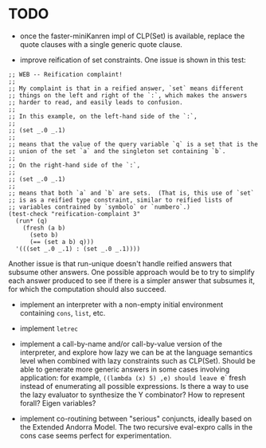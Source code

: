 # TODO

* once the faster-miniKanren impl of CLP(Set) is available, replace
  the quote clauses with a single generic quote clause.

* improve reification of set constraints.  One issue is shown in this test:

```
;; WEB -- Reification complaint!
;;
;; My complaint is that in a reified answer, `set` means different
;; things on the left and right of the `:`, which makes the answers
;; harder to read, and easily leads to confusion.
;;
;; In this example, on the left-hand side of the `:`,
;;
;; (set _.0 _.1)
;;
;; means that the value of the query variable `q` is a set that is the
;; union of the set `a` and the singleton set containing `b`.
;;
;; On the right-hand side of the `:`,
;;
;; (set _.0 _.1)
;;
;; means that both `a` and `b` are sets.  (That is, this use of `set`
;; is as a reified type constraint, similar to reified lists of
;; variables contrained by `symbolo` or `numbero`.)
(test-check "reification-complaint 3"
  (run* (q)
    (fresh (a b)
      (seto b)
      (== (set a b) q)))
  '(((set _.0 _.1) : (set _.0 _.1))))
```

Another issue is that run-unique doesn't handle reified answers that
subsume other answers.  One possible approach would be to try to
simplify each answer produced to see if there is a simpler answer that
subsumes it, for which the computation should also succeed.

* implement an interpreter with a non-empty initial environment
  containing `cons`, `list`, etc.

* implement `letrec`

* implement a call-by-name and/or call-by-value version of the
  interpreter, and explore how lazy we can be at the language
  semantics level when combined with lazy constraints such as
  CLP(Set).  Should be able to generate more generic answers in some
  cases involving application: for example, `((lambda (x) 5) ,e)
  should leave `e` fresh instead of enumerating all possible
  expressions.  Is there a way to use the lazy evaluator to synthesize
  the Y combinator?  How to represent forall?  Eigen variables?

* implement co-routining between "serious" conjuncts, ideally based on
  the Extended Andorra Model.  The two recursive eval-expro calls in
  the cons case seems perfect for experimentation.